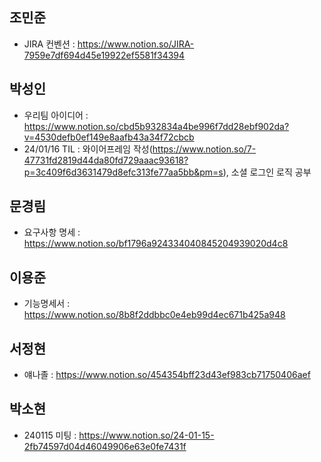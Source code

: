 ## 조민준
- JIRA 컨벤션 : https://www.notion.so/JIRA-7959e7df694d45e19922ef5581f34394


## 박성인
- 우리팀 아이디어 : https://www.notion.so/cbd5b932834a4be996f7dd28ebf902da?v=4530defb0ef149e8aafb43a34f72cbcb
- 24/01/16 TIL : 와이어프레임 작성(https://www.notion.so/7-47731fd2819d44da80fd729aaac93618?p=3c409f6d3631479d8efc313fe77aa5bb&pm=s), 소셜 로그인 로직 공부 

## 문경림
- 요구사항 명세 : https://www.notion.so/bf1796a924334040845204939020d4c8


## 이용준
- 기능명세서 : https://www.notion.so/8b8f2ddbbc0e4eb99d4ec671b425a948

## 서정현
- 얘나졸 :  https://www.notion.so/454354bff23d43ef983cb71750406aef

## 박소현
- 240115 미팅 : https://www.notion.so/24-01-15-2fb74597d04d46049906e63e0fe7431f
